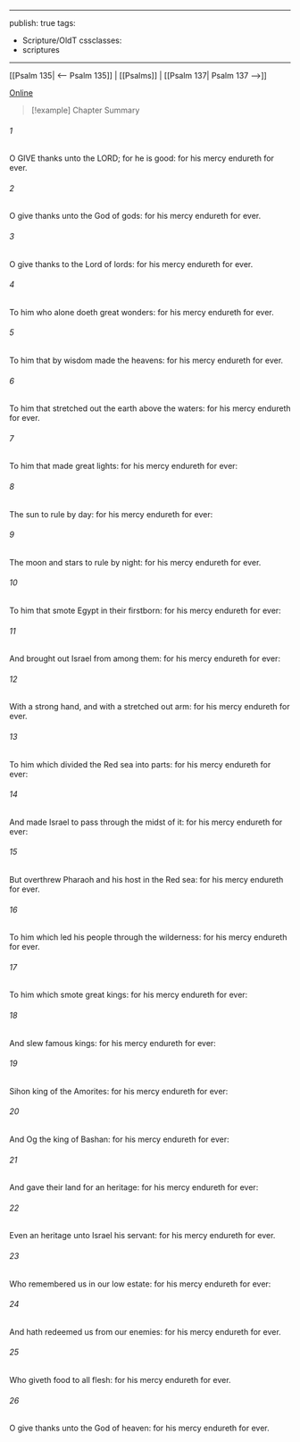 

---
publish: true
tags:
  - Scripture/OldT
cssclasses:
  - scriptures
---
[[Psalm 135| <-- Psalm 135]] | [[Psalms]] | [[Psalm 137| Psalm 137 -->]]

[Online](https://churchofjesuschrist.org/study/scriptures/ot/ps/136?lang=eng)

>[!example] Chapter Summary
>
###### 1
O GIVE thanks unto the LORD; for he is good: for his mercy endureth for ever.
###### 2
O give thanks unto the God of gods: for his mercy endureth for ever.
###### 3
O give thanks to the Lord of lords: for his mercy endureth for ever.
###### 4
To him who alone doeth great wonders: for his mercy endureth for ever.
###### 5
To him that by wisdom made the heavens: for his mercy endureth for ever.
###### 6
To him that stretched out the earth above the waters: for his mercy endureth for ever.
###### 7
To him that made great lights: for his mercy endureth for ever:
###### 8
The sun to rule by day: for his mercy endureth for ever:
###### 9
The moon and stars to rule by night: for his mercy endureth for ever.
###### 10
To him that smote Egypt in their firstborn: for his mercy endureth for ever:
###### 11
And brought out Israel from among them: for his mercy endureth for ever:
###### 12
With a strong hand, and with a stretched out arm: for his mercy endureth for ever.
###### 13
To him which divided the Red sea into parts: for his mercy endureth for ever:
###### 14
And made Israel to pass through the midst of it: for his mercy endureth for ever:
###### 15
But overthrew Pharaoh and his host in the Red sea: for his mercy endureth for ever.
###### 16
To him which led his people through the wilderness: for his mercy endureth for ever.
###### 17
To him which smote great kings: for his mercy endureth for ever:
###### 18
And slew famous kings: for his mercy endureth for ever:
###### 19
Sihon king of the Amorites: for his mercy endureth for ever:
###### 20
And Og the king of Bashan: for his mercy endureth for ever:
###### 21
And gave their land for an heritage: for his mercy endureth for ever:
###### 22
Even an heritage unto Israel his servant: for his mercy endureth for ever.
###### 23
Who remembered us in our low estate: for his mercy endureth for ever:
###### 24
And hath redeemed us from our enemies: for his mercy endureth for ever.
###### 25
Who giveth food to all flesh: for his mercy endureth for ever.
###### 26
O give thanks unto the God of heaven: for his mercy endureth for ever.



